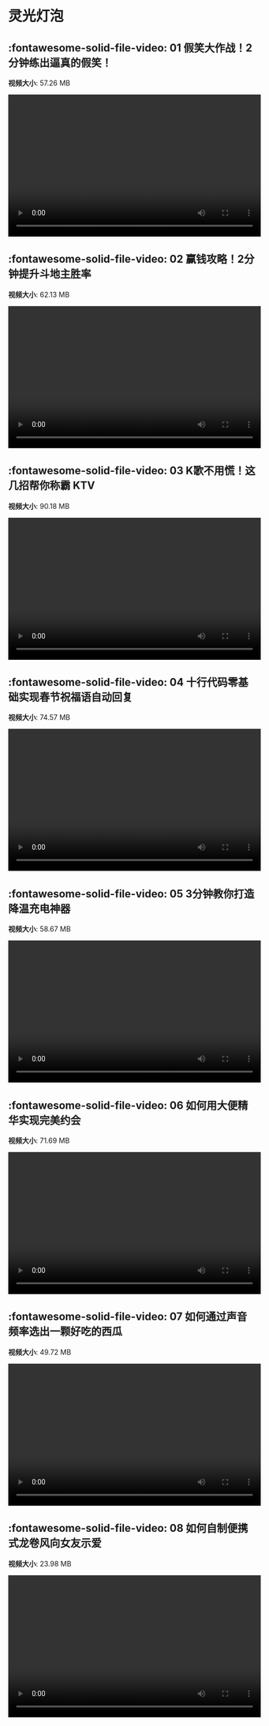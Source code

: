 # 灵光灯泡

## :fontawesome-solid-file-video: 01 假笑大作战！2分钟练出逼真的假笑！

**视频大小**: 57.26 MB

<video id="V-685b88905555631f4d1f05b596dc946a" width="512" height="288" preload="none" playsinline webkit-playsinline></video>

## :fontawesome-solid-file-video: 02 赢钱攻略！2分钟提升斗地主胜率

**视频大小**: 62.13 MB

<video id="V-66d88b9bead9c0bfee7fde7770e3f943" width="512" height="288" preload="none" playsinline webkit-playsinline></video>

## :fontawesome-solid-file-video: 03 K歌不用慌！这几招帮你称霸 KTV

**视频大小**: 90.18 MB

<video id="V-a036dc078bc9fe46f845e4febfd5174b" width="512" height="288" preload="none" playsinline webkit-playsinline></video>

## :fontawesome-solid-file-video: 04 十行代码零基础实现春节祝福语自动回复

**视频大小**: 74.57 MB

<video id="V-22d8bc6f1982309048e89e5bfe97e8d9" width="512" height="288" preload="none" playsinline webkit-playsinline></video>

## :fontawesome-solid-file-video: 05 3分钟教你打造降温充电神器

**视频大小**: 58.67 MB

<video id="V-89a9abcbbc15c3b622d68e4608747c0c" width="512" height="288" preload="none" playsinline webkit-playsinline></video>

## :fontawesome-solid-file-video: 06 如何用大便精华实现完美约会

**视频大小**: 71.69 MB

<video id="V-a0b4c97d14bf323b0da67dfba9584494" width="512" height="288" preload="none" playsinline webkit-playsinline></video>

## :fontawesome-solid-file-video: 07 如何通过声音频率选出一颗好吃的西瓜

**视频大小**: 49.72 MB

<video id="V-819de4082a7dd87c023abdb88ad4d20d" width="512" height="288" preload="none" playsinline webkit-playsinline></video>

## :fontawesome-solid-file-video: 08 如何自制便携式龙卷风向女友示爱

**视频大小**: 23.98 MB

<video id="V-ecda587f6b801dd4a984bb20efa11bdc" width="512" height="288" preload="none" playsinline webkit-playsinline></video>

